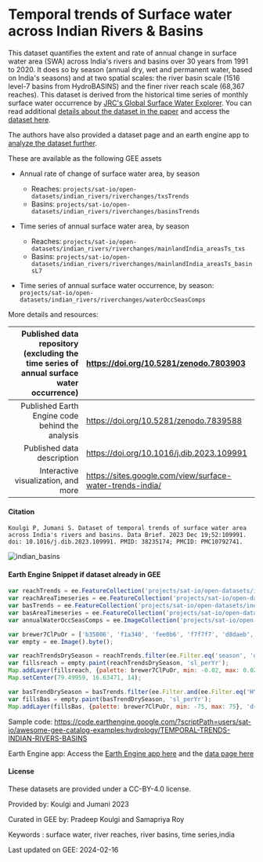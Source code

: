# Temporal trends of Surface water across Indian Rivers & Basins

This dataset quantifies the extent and rate of annual change in surface water area (SWA) across India's rivers and basins
over 30 years from 1991 to 2020. It does so by season (annual dry, wet and permanent water, based on India's seasons) and at
two spatial scales: the river basin scale (1516 level-7 basins from HydroBASINS) and the finer river reach scale (68,367
reaches). This dataset is derived from the historical time series of monthly surface water occurrence by [JRC's Global
Surface Water Explorer](https://global-surface-water.appspot.com/). You can read additional [details about the dataset in
the paper](https://www.sciencedirect.com/science/article/pii/S2352340923010211) and access the [dataset here](https://zenodo.org/records/7803903).

The authors have also provided a dataset page and an earth engine app to [analyze the dataset further](https://sites.google.com/view/surface-water-trends-india/).

These are available as the following GEE assets

* Annual rate of change of surface water area, by season
  
  * Reaches: `projects/sat-io/open-datasets/indian_rivers/riverchanges/txsTrends`
  * Basins: `projects/sat-io/open-datasets/indian_rivers/riverchanges/basinsTrends`
* Time series of annual surface water area, by season
  
  * Reaches: `projects/sat-io/open-datasets/indian_rivers/riverchanges/mainlandIndia_areasTs_txs`
  * Basins: `projects/sat-io/open-datasets/indian_rivers/riverchanges/mainlandIndia_areasTs_basinsL7`
    
* Time series of annual surface water occurrence, by season: `projects/sat-io/open-datasets/indian_rivers/riverchanges/waterOccSeasComps`

More details and resources:

| Published data repository (excluding the time series of annual surface water occurrence) | https://doi.org/10.5281/zenodo.7803903                    |
| ---------------------------------------------------------------------------------------: | :-------------------------------------------------------- |
|                                          Published Earth Engine code behind the analysis | https://doi.org/10.5281/zenodo.7839588                    |
|                                                               Published data description | https://doi.org/10.1016/j.dib.2023.109991                 |
|                                                      Interactive visualization, and more | https://sites.google.com/view/surface-water-trends-india/ |


#### Citation

```
Koulgi P, Jumani S. Dataset of temporal trends of surface water area across India's rivers and basins. Data Brief. 2023 Dec 19;52:109991.
doi: 10.1016/j.dib.2023.109991. PMID: 38235174; PMCID: PMC10792741.
```

![indian_basins](https://github.com/samapriya/awesome-gee-community-datasets/assets/6677629/98ac274b-a30e-4c3f-b66c-0c31e7a54ceb)

#### Earth Engine Snippet if dataset already in GEE

```js
var reachTrends = ee.FeatureCollection('projects/sat-io/open-datasets/indian_rivers/riverchanges/txsTrends');
var reachAreaTimeseries = ee.FeatureCollection('projects/sat-io/open-datasets/indian_rivers/riverchanges/mainlandIndia_areasTs_txs');
var basTrends = ee.FeatureCollection('projects/sat-io/open-datasets/indian_rivers/riverchanges/basinsTrends');
var basAreaTimeseries = ee.FeatureCollection('projects/sat-io/open-datasets/indian_rivers/riverchanges/mainlandIndia_areasTs_basinsL7');
var annualWaterOccSeasComps = ee.ImageCollection('projects/sat-io/open-datasets/indian_rivers/riverchanges/waterOccSeasComps');

var brewer7ClPuOr = ['b35806', 'f1a340', 'fee0b6', 'f7f7f7', 'd8daeb', '998ec3', '542788'];
var empty = ee.Image().byte();

var reachTrendsDrySeason = reachTrends.filter(ee.Filter.eq('season', 'dry_fma'));
var fillsreach = empty.paint(reachTrendsDrySeason, 'sl_perYr');
Map.addLayer(fillsreach, {palette: brewer7ClPuOr, min: -0.02, max: 0.02}, 'dry_fma_reach');
Map.setCenter(79.49959, 16.63471, 14);

var basTrendDrySeason = basTrends.filter(ee.Filter.and(ee.Filter.eq('HYBAS_ID', 4071092530), ee.Filter.eq('season', 'dry_fma')));
var fillsBas = empty.paint(basTrendDrySeason, 'sl_perYr');
Map.addLayer(fillsBas, {palette: brewer7ClPuOr, min: -75, max: 75}, 'dry_fma_bas', false);
```

Sample code:  https://code.earthengine.google.com/?scriptPath=users/sat-io/awesome-gee-catalog-examples:hydrology/TEMPORAL-TRENDS-INDIAN-RIVERS-BASINS

Earth Engine app: Access the [Earth Engine app here](https://pradeepkoulgi.users.earthengine.app/view/india-changing-rivers-and-basins) and the [data page here](https://sites.google.com/view/surface-water-trends-india/)

#### License

These datasets are provided under a CC-BY-4.0 license.

Provided by: Koulgi and Jumani 2023

Curated in GEE by: Pradeep Koulgi and Samapriya Roy

Keywords : surface water, river reaches, river basins, time series,india

Last updated on GEE: 2024-02-16

